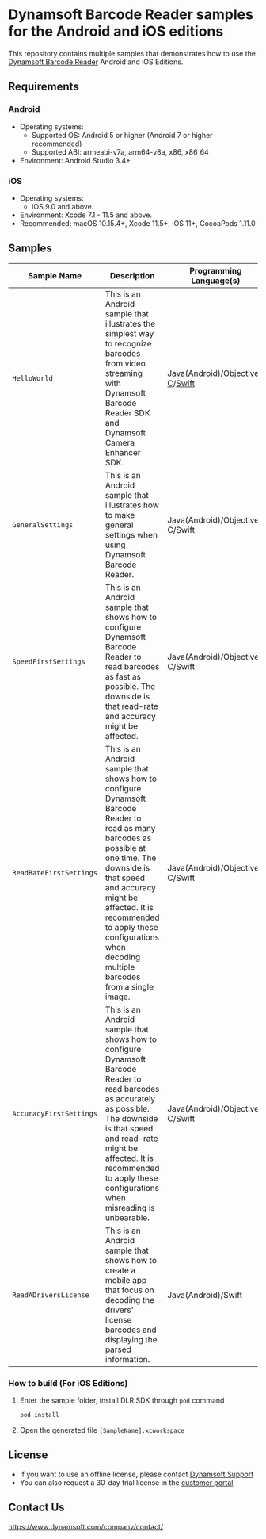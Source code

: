 # Dynamsoft Barcode Reader samples for the Android and iOS editions

This repository contains multiple samples that demonstrates how to use the [Dynamsoft Barcode Reader](https://www.dynamsoft.com/barcode-reader/overview/) Android and iOS Editions.

## Requirements

### Android
- Operating systems:
  - Supported OS: Android 5 or higher (Android 7 or higher recommended)
  - Supported ABI: armeabi-v7a, arm64-v8a, x86, x86_64
- Environment: Android Studio 3.4+

### iOS
- Operating systems:
  - iOS 9.0 and above.
- Environment: Xcode 7.1 - 11.5 and above.
- Recommended: macOS 10.15.4+, Xcode 11.5+, iOS 11+, CocoaPods 1.11.0

## Samples

| Sample Name | Description | Programming Language(s) |
| ----------- | ----------- | ----------------------- |
| `HelloWorld` | This is an Android sample that illustrates the simplest way to recognize barcodes from video streaming with Dynamsoft Barcode Reader SDK and Dynamsoft Camera Enhancer SDK. | [Java(Android)](android/HelloWorld)/[Objective-C](ios/Objective-C/HelloWorldObjC)/[Swift](ios/Swift/HelloWorldSwift) |
| `GeneralSettings` | This is an Android sample that illustrates how to make general settings when using Dynamsoft Barcode Reader. | Java(Android)/Objective-C/Swift |
| `SpeedFirstSettings` | This is an Android sample that shows how to configure Dynamsoft Barcode Reader to read barcodes as fast as possible. The downside is that read-rate and accuracy might be affected. | Java(Android)/Objective-C/Swift |
| `ReadRateFirstSettings` | This is an Android sample that shows how to configure Dynamsoft Barcode Reader to read as many barcodes as possible at one time. The downside is that speed and accuracy might be affected. It is recommended to apply these configurations when decoding multiple barcodes from a single image. | Java(Android)/Objective-C/Swift |
| `AccuracyFirstSettings` | This is an Android sample that shows how to configure Dynamsoft Barcode Reader to read barcodes as accurately as possible. The downside is that speed and read-rate might be affected. It is recommended to apply these configurations when misreading is unbearable. | Java(Android)/Objective-C/Swift |
| `ReadADriversLicense` | This is an Android sample that shows how to create a mobile app that focus on decoding the drivers' license barcodes and displaying the parsed information. | Java(Android)/Swift |

### How to build (For iOS Editions)

1. Enter the sample folder, install DLR SDK through `pod` command

    ```bash
    pod install
    ```

2. Open the generated file `[SampleName].xcworkspace`

## License

- If you want to use an offline license, please contact [Dynamsoft Support](https://www.dynamsoft.com/company/contact/)
- You can also request a 30-day trial license in the [customer portal](https://www.dynamsoft.com/customer/license/trialLicense?product=dbr&utm_source=github)

## Contact Us

https://www.dynamsoft.com/company/contact/

